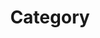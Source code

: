 ---
layout: category-page
title: Category
permalink: /categories
redirect_from:
    - /categories/code
    - /categories/test
---